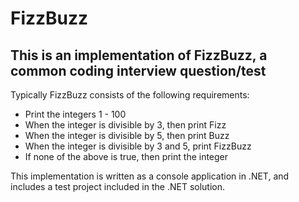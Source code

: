 # FizzBuzz

## This is an implementation of FizzBuzz, a common coding interview question/test

Typically FizzBuzz consists of the following requirements:
* Print the integers 1 - 100
* When the integer is divisible by 3, then print Fizz
* When the integer is divisible by 5, then print Buzz
* When the integer is divisible by 3 and 5, print FizzBuzz
* If none of the above is true, then print the integer 

This implementation is written as a console application in .NET, and includes a test project included in the .NET solution.